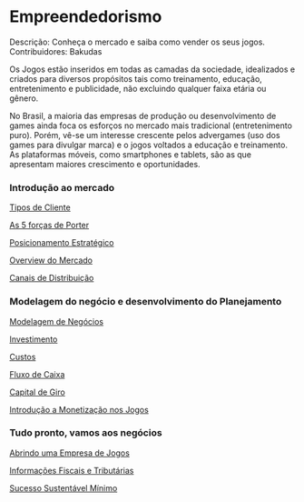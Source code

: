 # Empreendedorismo

Descrição: Conheça o mercado e saiba como vender os seus jogos.
Contribuidores: Bakudas

Os Jogos estão inseridos em todas as camadas da sociedade, idealizados e criados para diversos propósitos tais como treinamento, educação, entretenimento e publicidade, não excluindo qualquer faixa etária ou gênero.

No Brasil, a maioria das empresas de produção ou desenvolvimento de games ainda foca os esforços no mercado mais tradicional (entretenimento puro). Porém, vê-se um interesse crescente pelos advergames (uso dos games para divulgar marca) e o jogos voltados a educação e treinamento. As plataformas móveis, como smartphones e tablets, são as que apresentam maiores crescimento e oportunidades.

### Introdução ao mercado

[Tipos de Cliente](Empreendedorismo/Tipos%20de%20Cliente.md)

[As 5 forças de Porter](Empreendedorismo2/As%205%20forc%CC%A7as%20de%20Porter.md)

[Posicionamento Estratégico](Empreendedorismo/Posicionamento%20Estrate%CC%81gico%206deecb62cae64ff69d5109af502e4c2e.md)

[Overview do Mercado](Empreendedorismo/Overview%20do%20Mercado%204674bff89b8b41cfb1c9c940e4be217d.md)

[Canais de Distribuição](Empreendedorismo/Canais%20de%20Distribuic%CC%A7a%CC%83o%20326d8fc6025d47cca0af32cca0c64823.md)

### Modelagem do negócio e desenvolvimento do Planejamento

[Modelagem de Negócios](Empreendedorismo/Modelagem%20de%20Nego%CC%81cios.md)

[Investimento](Empreendedorismo/Investimento.md)

[Custos](Empreendedorismo/Custos.md)

[Fluxo de Caixa](Empreendedorismo/Fluxo%20de%20Caixa.md)

[Capital de Giro](Empreendedorismo/Capital%20de%20Giro.md)

[Introdução a Monetização nos Jogos](Empreendedorismo/Introduc%CC%A7a%CC%83o%20a%20Monetizac%CC%A7a%CC%83o%20nos%20Jogos.md)

### Tudo pronto, vamos aos negócios

[Abrindo uma Empresa de Jogos](Empreendedorismo/Abrindo%20uma%20Empresa%20de%20Jogos.md)

[Informações Fiscais e Tributárias](Empreendedorismo/Informac%CC%A7o%CC%83es%20Fiscais%20e%20Tributa%CC%81rias.md)

[Sucesso Sustentável Mínimo](Empreendedorismo/Sucesso%20Sustenta%CC%81vel%20Mi%CC%81nimo.md)